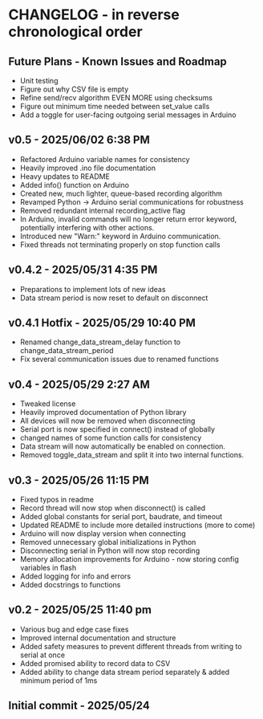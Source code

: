 # CHANGELOG - in reverse chronological order

## Future Plans - Known Issues and Roadmap
- Unit testing
- Figure out why CSV file is empty  
- Refine send/recv algorithm EVEN MORE using checksums
- Figure out minimum time needed between set_value calls
- Add a toggle for user-facing outgoing serial messages in Arduino 

## v0.5 - 2025/06/02 6:38 PM
- Refactored Arduino variable names for consistency
- Heavily improved .ino file documentation
- Heavy updates to README
- Added info() function on Arduino
- Created new, much lighter, queue-based recording algorithm
- Revamped Python → Arduino serial communications for robustness
- Removed redundant internal recording_active flag
- In Arduino, invalid commands will no longer return error keyword, potentially interfering with other actions.
- Introduced new "Warn:" keyword in Arduino communication.
- Fixed threads not terminating properly on stop function calls

## v0.4.2 - 2025/05/31 4:35 PM
- Preparations to implement lots of new ideas
- Data stream period is now reset to default on disconnect

## v0.4.1 Hotfix - 2025/05/29 10:40 PM
- Renamed change_data_stream_delay function to change_data_stream_period
- Fix several communication issues due to renamed functions

## v0.4 - 2025/05/29 2:27 AM
- Tweaked license
- Heavily improved documentation of Python library
- All devices will now be removed when disconnecting
- Serial port is now specified in connect() instead of globally
- changed names of some function calls for consistency
- Data stream will now automatically be enabled on connection.
- Removed toggle_data_stream and split it into two internal functions.

## v0.3 - 2025/05/26 11:15 PM
- Fixed typos in readme
- Record thread will now stop when disconnect() is called
- Added global constants for serial port, baudrate, and timeout
- Updated README to include more detailed instructions (more to come)
- Arduino will now display version when connecting
- Removed unnecessary global initializations in Python
- Disconnecting serial in Python will now stop recording
- Memory allocation improvements for Arduino - now storing config variables in flash
- Added logging for info and errors
- Added docstrings to functions

## v0.2 - 2025/05/25 11:40 pm
- Various bug and edge case fixes
- Improved internal documentation and structure
- Added safety measures to prevent different threads from writing to serial at once
- Added promised ability to record data to CSV
- Added ability to change data stream period separately & added minimum period of 1ms

## Initial commit - 2025/05/24

